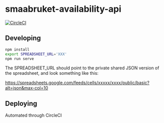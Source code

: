 # smaabruket-availability-api

[![CircleCI](https://circleci.com/gh/blindern/smaabruket-availability-api.svg?style=svg)](https://circleci.com/gh/blindern/smaabruket-availability-api)

## Developing

```bash
npm install
export SPREADSHEET_URL='XXX'
npm run serve
```

The SPREADSHEET_URL should point to the private shared JSON version of the
spreadsheet, and look something like this:

https://spreadsheets.google.com/feeds/cells/xxxxx/xxxx/public/basic?alt=json&max-col=10

## Deploying

Automated through CircleCI
